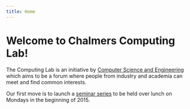 ```yaml
---
title: Home
---
```




# Welcome to Chalmers Computing Lab!

The Computing Lab is an initiative by [Computer Science and Engineering](http://www.chalmers.se/cse/) which aims to be a forum where people from industry and academia can meet and find common interests.

Our first move is to launch a [seminar series](tech-talks.html) to be held over lunch on Mondays in the beginning of 2015.

